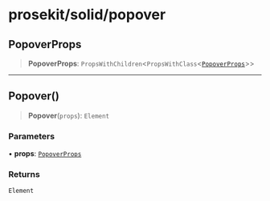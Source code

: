 # prosekit/solid/popover

<a id="PopoverProps" name="PopoverProps"></a>

## PopoverProps

> **PopoverProps**: `PropsWithChildren`\<`PropsWithClass`\<[`PopoverProps`](../lit/popover.md#PopoverProps)\>\>

***

<a id="Popover" name="Popover"></a>

## Popover()

> **Popover**(`props`): `Element`

### Parameters

• **props**: [`PopoverProps`](popover.md#PopoverProps)

### Returns

`Element`
